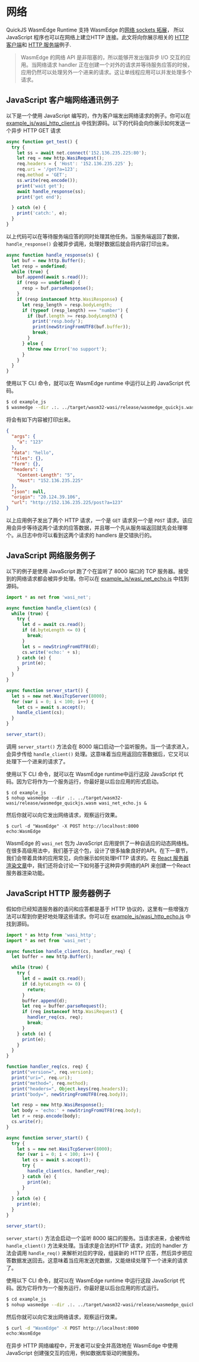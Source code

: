 # 网络

QuickJS WasmEdge Runtime 支持 WasmEdge 的[网络 sockets 拓展](https://github.com/second-state/wasmedge_wasi_socket)， 所以JavaScript 程序也可以在网络上建立HTTP 连接。此文将向你展示相关的 [HTTP 客户端](https://github.com/second-state/wasmedge-quickjs/blob/main/example_js/wasi_http_client.js)和 [HTTP 服务端](https://github.com/second-state/wasmedge-quickjs/blob/main/example_js/wasi_http_echo.js)例子.


> WasmEdge 的网络 API 是非阻塞的，所以能够开发出强异步 I/O 交互的应用。当网络请求 handler 正在创建一个对外的请求并等待服务应答的时候，应用仍然可以处理另外一个进来的请求。这让单线程应用可以并发处理多个请求。

## JavaScript 客户端网络通讯例子

以下是一个使用 JavaScript 编写的，作为客户端发出网络请求的例子。你可以在 [example_js/wasi_http_client.js](https://github.com/second-state/wasmedge-quickjs/blob/main/example_js/wasi_http_client.js) 中找到源码。以下的代码会向你展示如何发送一个异步 HTTP GET 请求


```javascript
async function get_test() {
  try {
    let ss = await net.connect('152.136.235.225:80');
    let req = new http.WasiRequest();
    req.headers = { 'Host': '152.136.235.225' };
    req.uri = '/get?a=123';
    req.method = 'GET';
    ss.write(req.encode());
    print('wait get');
    await handle_response(ss);
    print('get end');

  } catch (e) {
    print('catch:', e);
  }
}
```

以上代码可以在等待服务端应答的同时处理其他任务。当服务端返回了数据，`handle_response()` 会被异步调用，处理好数据后就会将内容打印出来。

```javascript
async function handle_response(s) {
  let buf = new http.Buffer();
  let resp = undefined;
  while (true) {
    buf.append(await s.read());
    if (resp == undefined) {
      resp = buf.parseResponse();
    }
    if (resp instanceof http.WasiResponse) {
      let resp_length = resp.bodyLength;
      if (typeof (resp_length) === "number") {
        if (buf.length >= resp.bodyLength) {
          print('resp.body');
          print(newStringFromUTF8(buf.buffer));
          break;
        }
      } else {
        throw new Error('no support');
      }
    }
  }
}
```

使用以下 CLI 命令，就可以在 WasmEdge runtime 中运行以上的 JavaScript 代码。

```bash
$ cd example_js
$ wasmedge --dir .:. ../target/wasm32-wasi/release/wasmedge_quickjs.wasm wasi_http_client.js
```

将会有如下内容被打印出来。

```json
{
  "args": {
    "a": "123"
  }, 
  "data": "hello", 
  "files": {}, 
  "form": {}, 
  "headers": {
    "Content-Length": "5", 
    "Host": "152.136.235.225"
  }, 
  "json": null, 
  "origin": "20.124.39.106", 
  "url": "http://152.136.235.225/post?a=123"
}
```


以上应用例子发出了两个 HTTP 请求，一个是 `GET` 请求另一个是 `POST` 请求。该应用会异步等待这两个请求的应答数据，并且哪一个先从服务端返回就先会处理哪个。从日志中你可以看到这两个请求的 handlers 是交错执行的。

## JavaScript 网络服务例子

以下的例子是使用 JavaScript 跑了个在监听了 8000 端口的 TCP 服务器。接受到的网络请求都会被异步处理。你可以在 [example_js/wasi_net_echo.js](https://github.com/second-state/wasmedge-quickjs/blob/main/example_js/wasi_net_echo.js) 中找到源码。


```javascript
import * as net from 'wasi_net';

async function handle_client(cs) {
  while (true) {
    try {
      let d = await cs.read();
      if (d.byteLength <= 0) {
        break;
      }
      let s = newStringFromUTF8(d);
      cs.write('echo:' + s);
    } catch (e) {
      print(e);
    }
  }
}

async function server_start() {
  let s = new net.WasiTcpServer(8000);
  for (var i = 0; i < 100; i++) {
    let cs = await s.accept();
    handle_client(cs);
  }
}

server_start();
```

调用 `server_start()` 方法会在 8000 端口启动一个监听服务。当一个请求进入，会异步传给 `handle_client()` 处理。这意味着当应用返回应答数据后，它又可以处理下一个进来的请求了。


使用以下 CLI 命令，就可以在 WasmEdge runtime中运行这段 JavaScript 代码。因为它将作为一个服务运行，你最好是以后台应用的形式启动。

```
$ cd example_js
$ nohup wasmedge --dir .:. ../target/wasm32-wasi/release/wasmedge_quickjs.wasm wasi_net_echo.js &
```

然后你就可以向它发出网络请求，观察运行效果。

```
$ curl -d "WasmEdge" -X POST http://localhost:8000
echo:WasmEdge
```


WasmEdge 的 `wasi_net` 包为 JavaScript 应用提供了一种自适应的动态网络栈。在很多高级用法中，我们基于这个包，设计了很多抽象良好的API。在下一章节，我们会带着具体的应用常见，向你展示如何处理HTTP 请求的。在 [React 服务器渲染文章](ssr.md)中，我们还将会讨论一下如何基于这种异步网络的API 来创建一个React 服务器渲染功能。

## JavaScript HTTP 服务器例子

假如你已经知道服务器的请问和应答都是基于 HTTP 协议的，这里有一些增强方法可以帮到你更好地处理这些请求。你可以在 [example_js/wasi_http_echo.js](https://github.com/second-state/wasmedge-quickjs/blob/main/example_js/wasi_http_echo.js) 中找到源码。

```javascript
import * as http from 'wasi_http';
import * as net from 'wasi_net';

async function handle_client(cs, handler_req) {
  let buffer = new http.Buffer();

  while (true) {
    try {
      let d = await cs.read();
      if (d.byteLength <= 0) {
        return;
      }
      buffer.append(d);
      let req = buffer.parseRequest();
      if (req instanceof http.WasiRequest) {
        handler_req(cs, req);
        break;
      }
    } catch (e) {
      print(e);
    }
  }
}

function handler_req(cs, req) {
  print("version=", req.version);
  print("uri=", req.uri);
  print("method=", req.method);
  print("headers=", Object.keys(req.headers));
  print("body=", newStringFromUTF8(req.body));

  let resp = new http.WasiResponse();
  let body = 'echo:' + newStringFromUTF8(req.body);
  let r = resp.encode(body);
  cs.write(r);
}

async function server_start() {
  try {
    let s = new net.WasiTcpServer(8000);
    for (var i = 0; i < 100; i++) {
      let cs = await s.accept();
      try {
        handle_client(cs, handler_req);
      } catch (e) {
        print(e);
      }
    }
  } catch (e) {
    print(e);
  }
}

server_start();
```

`server_start()` 方法会启动一个监听 8000 端口的服务。当请求进来，会被传给 `handle_client()` 方法来处理。当请求是合法的HTTP 请求，对应的 handler 方法会调用 `handle_req()` 来解析对应的字段，组装新的 HTTP 应答，然后异步把应答数据发送回去。这意味着当应用发送完数据，又能继续处理下一个进来的请求了。


使用以下 CLI 命令，就可以在 WasmEdge runtime 中运行这段 JavaScript 代码。因为它将作为一个服务运行，你最好是以后台应用的形式运行。


```bash
$ cd example_js
$ nohup wasmedge --dir .:. ../target/wasm32-wasi/release/wasmedge_quickjs.wasm wasi_http_echo.js &
```

然后你就可以向它发出网络请求，观察运行效果。

```bash
$ curl -d "WasmEdge" -X POST http://localhost:8000
echo:WasmEdge
```

在异步 HTTP 网络编程中，开发者可以安全并高效地在 WasmEdge 中使用 JavaScript 创建强交互的应用，例如数据库驱动的微服务。